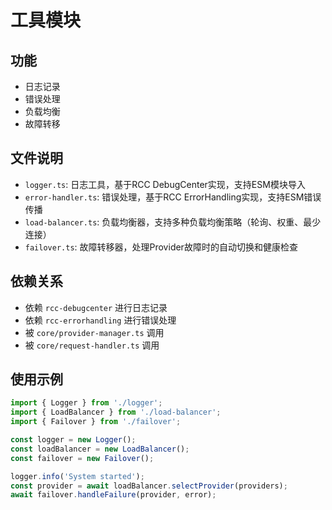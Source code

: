 # 工具模块

## 功能
- 日志记录
- 错误处理
- 负载均衡
- 故障转移

## 文件说明
- `logger.ts`: 日志工具，基于RCC DebugCenter实现，支持ESM模块导入
- `error-handler.ts`: 错误处理，基于RCC ErrorHandling实现，支持ESM错误传播
- `load-balancer.ts`: 负载均衡器，支持多种负载均衡策略（轮询、权重、最少连接）
- `failover.ts`: 故障转移器，处理Provider故障时的自动切换和健康检查

## 依赖关系
- 依赖 `rcc-debugcenter` 进行日志记录
- 依赖 `rcc-errorhandling` 进行错误处理
- 被 `core/provider-manager.ts` 调用
- 被 `core/request-handler.ts` 调用

## 使用示例
```typescript
import { Logger } from './logger';
import { LoadBalancer } from './load-balancer';
import { Failover } from './failover';

const logger = new Logger();
const loadBalancer = new LoadBalancer();
const failover = new Failover();

logger.info('System started');
const provider = await loadBalancer.selectProvider(providers);
await failover.handleFailure(provider, error);
```